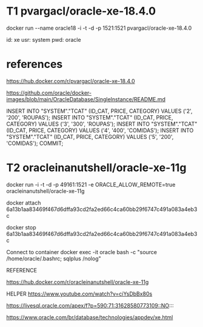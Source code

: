 

# T1    pvargacl/oracle-xe-18.4.0

docker run --name oracle18 -i -t -d -p 1521:1521 pvargacl/oracle-xe-18.4.0


id: xe
usr: system 
pwd: oracle


# references

https://hub.docker.com/r/pvargacl/oracle-xe-18.4.0

https://github.com/oracle/docker-images/blob/main/OracleDatabase/SingleInstance/README.md


INSERT INTO "SYSTEM"."TCAT" (ID_CAT, PRICE, CATEGORY) VALUES ('2', '200', 'ROUPAS');
INSERT INTO "SYSTEM"."TCAT" (ID_CAT, PRICE, CATEGORY) VALUES ('3', '300', 'ROUPAS');
INSERT INTO "SYSTEM"."TCAT" (ID_CAT, PRICE, CATEGORY) VALUES ('4', '400', 'COMIDAS');
INSERT INTO "SYSTEM"."TCAT" (ID_CAT, PRICE, CATEGORY) VALUES ('5', '200', 'COMIDAS');
COMMIT;
























# T2    oracleinanutshell/oracle-xe-11g

docker run -i -t -d -p 49161:1521 -e ORACLE_ALLOW_REMOTE=true oracleinanutshell/oracle-xe-11g

docker attach 6a13b1aa83469f467d6dffa93cd2fa2ed66c4ca60bb29f6747c491a083a4eb3c

docker stop 6a13b1aa83469f467d6dffa93cd2fa2ed66c4ca60bb29f6747c491a083a4eb3c


Connect to container
	docker exec -it oracle bash -c "source /home/oracle/.bashrc; sqlplus /nolog"








REFERENCE

https://hub.docker.com/r/oracleinanutshell/oracle-xe-11g







HELPER
https://www.youtube.com/watch?v=ciYsDbBx80s

https://livesql.oracle.com/apex/f?p=590:71:31628580773109::NO:::

https://www.oracle.com/br/database/technologies/appdev/xe.html